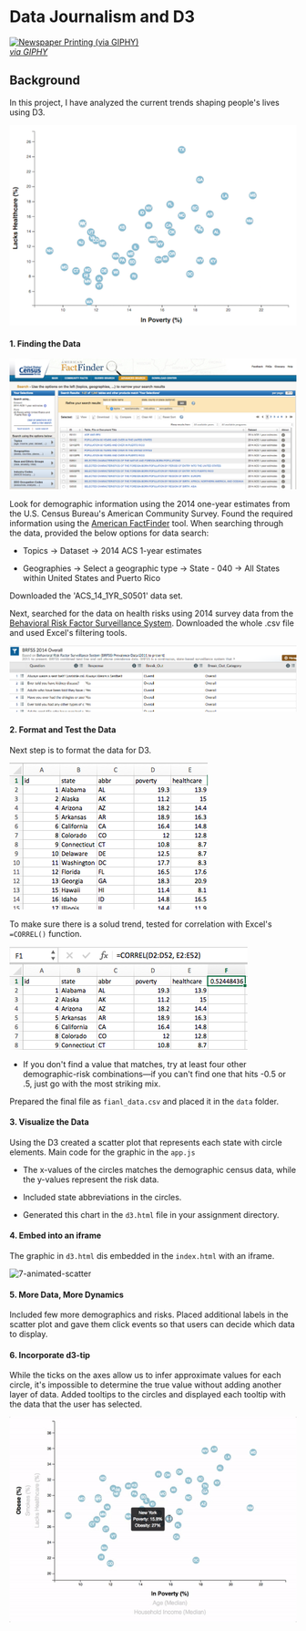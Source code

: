 # Data Journalism and D3

<a target='_blank' href="https://giphy.com/gifs/newspaper-press-v2xIous7mnEYg"><img alt='Newspaper Printing (via GIPHY)' src="http://i.giphy.com/v2xIous7mnEYg.gif" /> <br><em>via GIPHY</em></a>

## Background

In this project, I have analyzed the current trends shaping people's lives using D3. 


![4-scatter](Images/4-scatter.jpg)


#### 1. Finding the Data

![2-census](Images/2-census.jpg)

Look for demographic information using the 2014 one-year estimates from the U.S. Census Bureau's American Community Survey. Found the required information using the [American FactFinder](http://factfinder.census.gov/faces/nav/jsf/pages/searchresults.xhtml) tool. When searching through the data, provided the below options for data search:

* Topics -> Dataset -> 2014 ACS 1-year estimates

* Geographies -> Select a geographic type -> State - 040 -> All States within United States and Puerto Rico

Downloaded the 'ACS_14_1YR_S0501' data set. 

Next, searched for the data on health risks using 2014 survey data from the [Behavioral Risk Factor Surveillance System](https://chronicdata.cdc.gov/Behavioral-Risk-Factors/BRFSS-2014-Overall/5ra3-ixqq). Downloaded the whole .csv file and used Excel's filtering tools.

![3-brfss](Images/3-brfss.jpg)

#### 2. Format and Test the Data

Next step is to format the data for D3. 

![6-excel](Images/6-excel.jpg)

To make sure there is a solud trend, tested for correlation with Excel's `=CORREL()` function. 

![5-correl](Images/5-correl.jpg)

* If you don't find a value that matches, try at least four other demographic-risk combinations—if you can't find one that hits -0.5 or .5, just go with the most striking mix.

Prepared the final file as  `fianl_data.csv` and placed it in the `data` folder.

#### 3. Visualize the Data

Using the D3 created a scatter plot that represents each state with circle elements. Main code for the graphic in the `app.js` 

* The x-values of the circles matches the demographic census data, while the y-values represent the risk data.

* Included state abbreviations in the circles.

* Generated this chart in the `d3.html` file in your assignment directory.


#### 4. Embed into an iframe

The graphic in  `d3.html` dis embedded in the `index.html` with an iframe. 


![7-animated-scatter](Images/7-animated-scatter.gif)

#### 5. More Data, More Dynamics

Included few more demographics and risks. Placed additional labels in the scatter plot and gave them click events so that  users can decide which data to display. 


#### 6. Incorporate d3-tip

While the ticks on the axes allow us to infer approximate values for each circle, it's impossible to determine the true value without adding another layer of data.  Added tooltips to the circles and displayed each tooltip with the data that the user has selected. 

![8-tooltip](Images/8-tooltip.gif)

